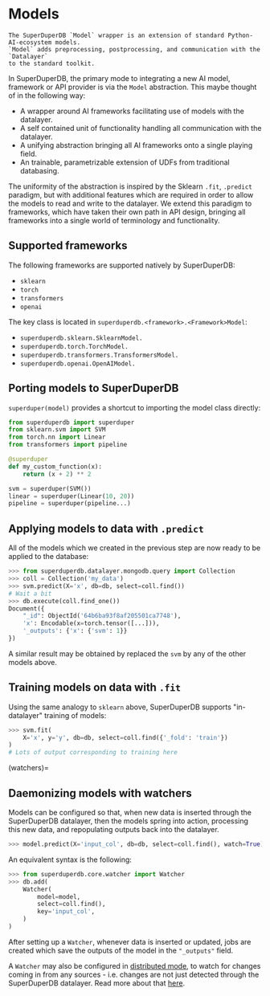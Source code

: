 # Models

```{note}
The SuperDuperDB `Model` wrapper is an extension of standard Python-AI-ecosystem models.
`Model` adds preprocessing, postprocessing, and communication with the `Datalayer`
to the standard toolkit.
```

In SuperDuperDB, the primary mode to integrating a new AI model, framework or API provider
is via the `Model` abstraction. This maybe thought of in the following way:

- A wrapper around AI frameworks facilitating use of models with the datalayer.
- A self contained unit of functionality handling all communication with the datalayer.
- A unifying abstraction bringing all AI frameworks onto a single playing field.
- An trainable, parametrizable extension of UDFs from traditional databasing.

The uniformity of the abstraction is inspired by the Sklearn `.fit`, `.predict` paradigm,
but with additional features which are required in order to allow the models to read and
write to the datalayer. We extend this paradigm to frameworks, which have taken their 
own path in API design, bringing all frameworks into a single world of terminology and
functionality.

## Supported frameworks

The following frameworks are supported natively by SuperDuperDB:

- `sklearn`
- `torch`
- `transformers`
- `openai`

The key class is located in `superduperdb.<framework>.<Framework>Model`:

- `superduperdb.sklearn.SklearnModel.`
- `superduperdb.torch.TorchModel.`
- `superduperdb.transformers.TransformersModel.`
- `superduperdb.openai.OpenAIModel.`

## Porting models to SuperDuperDB

`superduper(model)` provides a shortcut to importing the model class directly:

```python
from superduperdb import superduper
from sklearn.svm import SVM
from torch.nn import Linear
from transformers import pipeline

@superduper
def my_custom_function(x):
    return (x + 2) ** 2

svm = superduper(SVM())
linear = superduper(Linear(10, 20))
pipeline = superduper(pipeline...)
```

## Applying models to data with `.predict`

All of the models which we created in the previous step are now ready to be applied to the database:

```python
>>> from superduperdb.datalayer.mongodb.query import Collection
>>> coll = Collection('my_data')
>>> svm.predict(X='x', db=db, select=coll.find())
# Wait a bit
>>> db.execute(coll.find_one())
Document({
    "_id": ObjectId('64b6ba93f8af205501ca7748'),
    'x': Encodable(x=torch.tensor([...])),
    '_outputs': {'x': {'svm': 1}}
})
```

A similar result may be obtained by replaced the `svm` by any of the other models above.

## Training models on data with `.fit`

Using the same analogy to `sklearn` above, SuperDuperDB supports "in-datalayer" training of models:

```python
>>> svm.fit(
    X='x', y='y', db=db, select=coll.find({'_fold': 'train'})
)
# Lots of output corresponding to training here
```

(watchers)=
## Daemonizing models with watchers

Models can be configured so that, when new data is inserted through the SuperDuperDB datalayer, 
then the models spring into action, processing this new data, and repopulating outputs back 
into the datalayer.

```python
>>> model.predict(X='input_col', db=db, select=coll.find(), watch=True)
```

An equivalent syntax is the following:

```python
>>> from superduperdb.core.watcher import Watcher
>>> db.add(
    Watcher(
        model=model,
        select=coll.find(),
        key='input_col',
    )
)
```

After setting up a `Watcher`, whenever data is inserted or updated, jobs are created 
which save the outputs of the model in the `"_outputs"` field.

A `Watcher` may also be configured in [distributed mode](), to watch for changes coming in 
from any sources - i.e. changes are not just detected through the SuperDuperDB datalayer. 
Read more about that [here]().